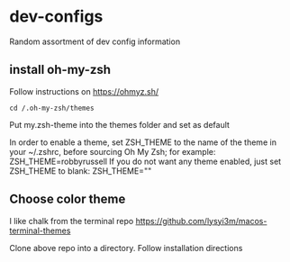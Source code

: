 # dev-configs
Random assortment of dev config information

## install oh-my-zsh
Follow instructions on https://ohmyz.sh/

`cd /.oh-my-zsh/themes`

Put my.zsh-theme into the themes folder and set as default

In order to enable a theme, set ZSH_THEME to the name of the theme in your ~/.zshrc, before sourcing Oh My Zsh; for example: ZSH_THEME=robbyrussell If you do not want any theme enabled, just set ZSH_THEME to blank: ZSH_THEME=""

## Choose color theme
I like chalk from the terminal repo
https://github.com/lysyi3m/macos-terminal-themes

Clone above repo into a directory.
Follow installation directions
